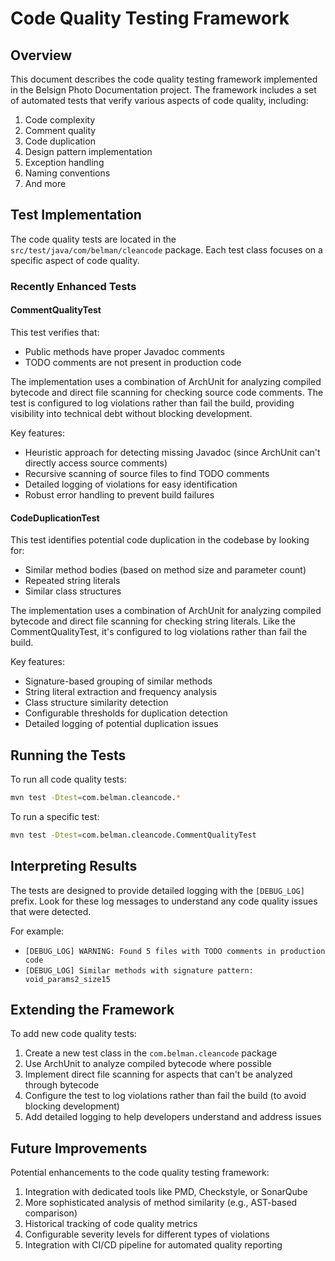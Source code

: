 # Code Quality Testing Framework

## Overview

This document describes the code quality testing framework implemented in the Belsign Photo Documentation project. The framework includes a set of automated tests that verify various aspects of code quality, including:

1. Code complexity
2. Comment quality
3. Code duplication
4. Design pattern implementation
5. Exception handling
6. Naming conventions
7. And more

## Test Implementation

The code quality tests are located in the `src/test/java/com/belman/cleancode` package. Each test class focuses on a specific aspect of code quality.

### Recently Enhanced Tests

#### CommentQualityTest

This test verifies that:
- Public methods have proper Javadoc comments
- TODO comments are not present in production code

The implementation uses a combination of ArchUnit for analyzing compiled bytecode and direct file scanning for checking source code comments. The test is configured to log violations rather than fail the build, providing visibility into technical debt without blocking development.

Key features:
- Heuristic approach for detecting missing Javadoc (since ArchUnit can't directly access source comments)
- Recursive scanning of source files to find TODO comments
- Detailed logging of violations for easy identification
- Robust error handling to prevent build failures

#### CodeDuplicationTest

This test identifies potential code duplication in the codebase by looking for:
- Similar method bodies (based on method size and parameter count)
- Repeated string literals
- Similar class structures

The implementation uses a combination of ArchUnit for analyzing compiled bytecode and direct file scanning for checking string literals. Like the CommentQualityTest, it's configured to log violations rather than fail the build.

Key features:
- Signature-based grouping of similar methods
- String literal extraction and frequency analysis
- Class structure similarity detection
- Configurable thresholds for duplication detection
- Detailed logging of potential duplication issues

## Running the Tests

To run all code quality tests:

```bash
mvn test -Dtest=com.belman.cleancode.*
```

To run a specific test:

```bash
mvn test -Dtest=com.belman.cleancode.CommentQualityTest
```

## Interpreting Results

The tests are designed to provide detailed logging with the `[DEBUG_LOG]` prefix. Look for these log messages to understand any code quality issues that were detected.

For example:
- `[DEBUG_LOG] WARNING: Found 5 files with TODO comments in production code`
- `[DEBUG_LOG] Similar methods with signature pattern: void_params2_size15`

## Extending the Framework

To add new code quality tests:

1. Create a new test class in the `com.belman.cleancode` package
2. Use ArchUnit to analyze compiled bytecode where possible
3. Implement direct file scanning for aspects that can't be analyzed through bytecode
4. Configure the test to log violations rather than fail the build (to avoid blocking development)
5. Add detailed logging to help developers understand and address issues

## Future Improvements

Potential enhancements to the code quality testing framework:

1. Integration with dedicated tools like PMD, Checkstyle, or SonarQube
2. More sophisticated analysis of method similarity (e.g., AST-based comparison)
3. Historical tracking of code quality metrics
4. Configurable severity levels for different types of violations
5. Integration with CI/CD pipeline for automated quality reporting